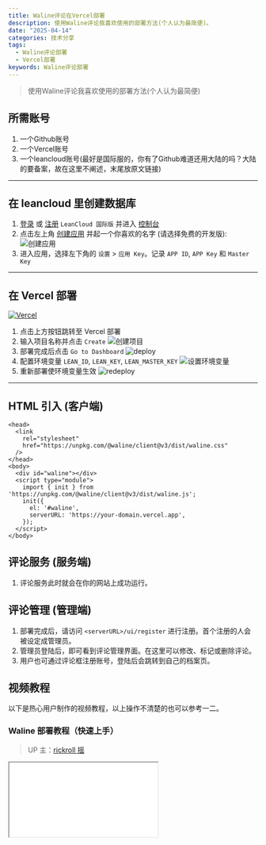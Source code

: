```yaml
---
title: Waline评论在Vercel部署
description: 使用Waline评论我喜欢使用的部署方法(个人认为最简便)。
date: "2025-04-14"
categories: 技术分享
tags: 
  - Waline评论部署
  - Vercel部署
keywords: Waline评论部署
---
```


> 使用Waline评论我喜欢使用的部署方法(个人认为最简便)

## 所需账号
1. 一个Github账号
2. 一个Vercel账号
3. 一个leancloud账号(最好是国际服的，你有了Github难道还用大陆的吗？大陆的要备案，故在这里不阐述，末尾放原文链接)

---

## 在 leancloud 里创建数据库
1. [登录](https://console.leancloud.app/login) 或 [注册](https://console.leancloud.app/register) `LeanCloud 国际版` 并进入 [控制台](https://console.leancloud.app/apps)
2. 点击左上角 [创建应用](https://console.leancloud.app/apps) 并起一个你喜欢的名字 (请选择免费的开发版):
   ![创建应用](https://s2.loli.net/2025/04/14/7FOYbvS8MlQXe52.png)
3. 进入应用，选择左下角的 `设置` > `应用 Key`。记录 `APP ID`, `APP Key` 和 `Master Key`

---

## 在 Vercel 部署
[![Vercel](https://cdn.jsdelivr.net/gh/kmfx/tuchuang@main/img/vercel.svg)](https://vercel.com/new/clone?repository-url=https%3A%2F%2Fgithub.com%2Fwalinejs%2Fwaline%2Ftree%2Fmain%2Fexample)

1. 点击上方按钮跳转至 Vercel 部署
2. 输入项目名称并点击 `Create`
   ![创建项目](https://s2.loli.net/2025/04/14/XauJLO7hfcWVx2Y.png)
3. 部署完成后点击 `Go to Dashboard`
   ![deploy](https://s2.loli.net/2025/04/14/HqfvwV6GdrFROSZ.png)
4. 配置环境变量 `LEAN_ID`, `LEAN_KEY`, `LEAN_MASTER_KEY`
   ![设置环境变量](https://s2.loli.net/2025/04/14/9laMFio1umnjB6g.png)
5. 重新部署使环境变量生效
   ![redeploy](https://s2.loli.net/2025/04/14/WkVxeRub73aIHBX.png)

---

## HTML 引入 (客户端)
```
<head>
  <link
    rel="stylesheet"
    href="https://unpkg.com/@waline/client@v3/dist/waline.css"
  />
</head>
<body>
  <div id="waline"></div>
  <script type="module">
    import { init } from 'https://unpkg.com/@waline/client@v3/dist/waline.js';
    init({
      el: '#waline',
      serverURL: 'https://your-domain.vercel.app',
    });
  </script>
</body>
```

## 评论服务 (服务端)

1. 评论服务此时就会在你的网站上成功运行。

## 评论管理 (管理端)

1. 部署完成后，请访问 `<serverURL>/ui/register` 进行注册。首个注册的人会被设定成管理员。
1. 管理员登陆后，即可看到评论管理界面。在这里可以修改、标记或删除评论。
1. 用户也可通过评论框注册账号，登陆后会跳转到自己的档案页。

## 视频教程

以下是热心用户制作的视频教程，以上操作不清楚的也可以参考一二。

### Waline 部署教程（快速上手）

> UP 主：[rickroll 摇](https://space.bilibili.com/381992209)

<iframe src="//player.bilibili.com/player.html?isOutside=true&amp;aid=603711299&amp;bvid=BV1pB4y1E7fp&amp;cid=851182849&amp;p=1" allowFullScreen={true} />

### 使用 Vercel 简单地部署 Waline 评论系统

> UP 主：[岚天呀](https://space.bilibili.com/355877984)

<iframe src="//player.bilibili.com/player.html?isOutside=true&amp;aid=986143204&amp;bvid=BV1Ft4y1A73f&amp;cid=851363812&amp;p=1" allowFullScreen={true} />

---

## 以上为部分修改原文
原文链接: https://waline.js.org/guide/get-started/
